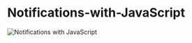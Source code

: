 # Notifications-with-JavaScript

![Notifications with JavaScript](https://user-images.githubusercontent.com/95895380/200332825-c11b2dc4-5bb8-4282-b757-5465e366bac2.png)
